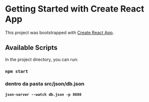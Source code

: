 # Getting Started with Create React App

This project was bootstrapped with [Create React App](https://github.com/facebook/create-react-app).

## Available Scripts

In the project directory, you can run:

### `npm start`

### dentro da pasta src/json/db.json
#### `json-server --watch db.json -p 8080`